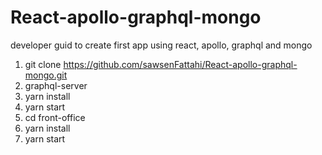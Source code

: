# React-apollo-graphql-mongo
developer guid to create first app using react, apollo, graphql and mongo
1. git clone https://github.com/sawsenFattahi/React-apollo-graphql-mongo.git
2. graphql-server 
3. yarn install
4. yarn start
5. cd front-office
6. yarn install
7. yarn start
